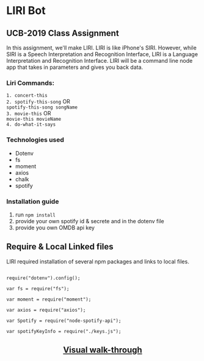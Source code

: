 <h1> LIRI Bot </h1>
<h2>UCB-2019 Class Assignment</h2>
<p>
    In this assignment, we'll make LIRI. LIRI is like iPhone's SIRI. However, while SIRI is a Speech Interpretation and Recognition Interface, LIRI is a Language Interpretation and Recognition Interface. LIRI will be a command line node app that takes in parameters and gives you back data.
</p>

<h3>Liri Commands:</h3>
    <code>1. concert-this</code><br>
    <code>2. spotify-this-song</code> OR <br>
    <code>spotify-this-song songName</code><br>
    <code>3. movie-this</code> OR <br>
    <code>movie-this movieName</code><br>
    <code>4. do-what-it-says</code>

<h3>Technologies used</h3>
<ul>
    <li>Dotenv</li>
    <li>fs</li>
    <li>moment</li>
    <li>axios</li>
    <li>chalk</li>
    <li>spotify</li>
</ul>

<h3>Installation guide</h3>

<ol>
    <li>run <code>npm install</code></li>
    <li>provide your own spotify id & secrete and in the dotenv file</li>
    <li>provide you own OMDB api key</li>
</ol>

<h2>Require & Local Linked files</h2>
LIRI required installation of several npm packages and links to local files.<br>

<pre><code>
require("dotenv").config(); <br>
var fs = require("fs"); <br>
var moment = require("moment");<br>
var axios = require("axios");<br>
var Spotify = require("node-spotify-api");<br>
var spotifyKeyInfo = require("./keys.js");</h2>
</code></pre>

<h2 style='text-align:center'><a href="https://drive.google.com/file/d/1pH_UW2Q5wHKsA0pCWo0RtfhsrOzgLUaG/view?usp=sharing">Visual walk-through</a></h2>